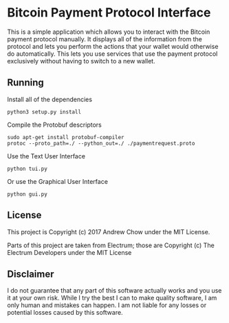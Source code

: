 # Bitcoin Payment Protocol Interface

This is a simple application which allows you to interact with the Bitcoin payment protocol manually. It displays all of the information from the protocol and lets you perform the actions that your wallet would otherwise do automatically. This lets you use services that use the payment protocol exclusively without having to switch to a new wallet.

## Running

Install all of the dependencies

    python3 setup.py install
    
Compile the Protobuf descriptors

    sudo apt-get install protobuf-compiler
    protoc --proto_path=./ --python_out=./ ./paymentrequest.proto

Use the Text User Interface

    python tui.py

Or use the Graphical User Interface

    python gui.py

## License

This project is Copyright (c) 2017 Andrew Chow under the MIT License.

Parts of this project are taken from Electrum; those are Copyright (c) The Electrum Developers under the MIT License

## Disclaimer

I do not guarantee that any part of this software actually works and you use it at your own risk. While I try the best I can to make quality software, I am only human and mistakes can happen. I am not liable for any losses or potential losses caused by this software.
